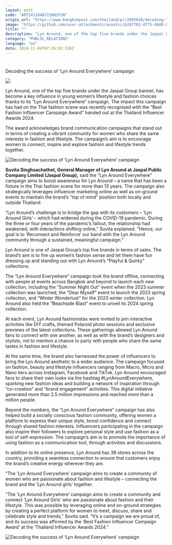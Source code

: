 ```yaml
---
layout: post
code: "ART2411040721KN1F3N"
origin_url: "https://www.bangkokpost.com/thailand/pr/2895628/decoding-the-success-of-lyn-around-everywhere-campaign"
image: "https://github.com/user-attachments/assets/cb28f782-df75-4b88-862b-4ad3f7949e29"
title: ""
description: "Lyn Around, one of the top five brands under the Jaspal Group banner, has become a key influence in young women’s lifestyle and fashion choices thanks to its “Lyn Around Everywhere” campaign. The impact this campaign has had on the Thai fashion scene was recently recognised with the “Best Fashion Influencer Campaign Award” handed out at the Thailand Influencer Awards 2024."
category: "PUBLIC_RELATIONS"
language: "en"
date: 2024-11-04T07:26:02.536Z
---
```


# 

Decoding the success of ‘Lyn Around Everywhere’ campaign

![](https://github.com/user-attachments/assets/8555da78-45dc-49de-820b-7e352769106f)

Lyn Around, one of the top five brands under the Jaspal Group banner, has become a key influence in young women’s lifestyle and fashion choices thanks to its “Lyn Around Everywhere” campaign. The impact this campaign has had on the Thai fashion scene was recently recognised with the “Best Fashion Influencer Campaign Award” handed out at the Thailand Influencer Awards 2024.

The award acknowledges brand communication campaigns that stand out in terms of creating a vibrant community for women who share the same interests in fashion and lifestyle. The campaign’s aim is to encourage women to connect, inspire and explore fashion and lifestyle trends together.  

![Decoding the success of ‘Lyn Around Everywhere’ campaign](https://github.com/user-attachments/assets/acd09839-f348-4d0b-8e0a-2beae5f58046)

**Suvita Singhsachathet, General Manager of Lyn Around at Jaspal Public Company Limited (Jaspal Group),** said the “Lyn Around Everywhere” campaign aims to boost awareness for Lyn Around – a name that has been a fixture in the Thai fashion scene for more than 13 years. The campaign also strategically leverages influencer marketing online as well as on-ground events to maintain the brand’s “top of mind” position both locally and outside Thailand.  

“Lyn Around’s challenge is to bridge the gap with its customers – ‘Lyn Around Girls’ – which had widened during the COVID-19 pandemic. During the three or four years of the pandemic’s fallout, the relationship had weakened, with interactions shifting online,” Suvita explained. “Hence, our goal is to ‘Reconnect and Reinforce’ our band with the Lyn Around community through a sustained, meaningful campaign.”  

Lyn Around is one of Jaspal Group’s top five brands in terms of sales. The brand’s aim is to fire up women’s fashion sense and let them have fun dressing up and standing out with Lyn Around’s “Playful & Quirky” collections.  

The “Lyn Around Everywhere” campaign took the brand offline, connecting with people at events across Bangkok and beyond to launch each new collection, including the “Summer Night Out” event when the 2023 summer collection was launched, the “Dear Myself” event to launch the 2023 spring collection, and “Winter Wonderlust” for the 2023 winter collection. Lyn Around also held the “Beachside Blast” event to unveil its 2024 spring collection.  

At each event, Lyn Around fashionistas were invited to join interactive activities like DIY crafts, themed Polaroid photo sessions and exclusive previews of the latest collections. These gatherings allowed Lyn Around fans to connect with one another, as well as with the brand’s designers and stylists, not to mention a chance to party with people who share the same tastes in fashion and lifestyle.  

At the same time, the brand also harnessed the power of influencers to bring the Lyn Around aesthetic to a wider audience. The campaign focused on fashion, beauty and lifestyle influencers ranging from Macro, Micro and Nano tiers across Instagram, Facebook and TikTok. Lyn Around encouraged fans to share their own looks via the hashtag #LynAroundEverywhere, sparking new fashion ideas and building a network of inspiration through “co-creation” and “brand engagement” activities. This digital initiative generated more than 2.5 million impressions and reached more than a million people.  

Beyond the numbers, the “Lyn Around Everywhere” campaign has also helped build a socially conscious fashion community, offering women a platform to express their unique style, boost confidence and connect through shared fashion interests. Influencers participating in the campaign also inspire their followers to explore personal style and use fashion as a tool of self-expression. The campaign’s aim is to promote the importance of using fashion as a communication tool, through activities and discussions.  

In addition to its online presence, Lyn Around has 38 stores across the country, providing a seamless connection to ensure that customers enjoy the brand’s creative energy wherever they are.  

“The ‘Lyn Around Everywhere’ campaign aims to create a community of women who are passionate about fashion and lifestyle – connecting the brand and the ‘Lyn Around girls’ together.  

“The ‘Lyn Around Everywhere’ campaign aims to create a community and connect ‘Lyn Around Girls’ who are passionate about fashion and their lifestyle. This was possible by leveraging online and on-ground strategies by creating a perfect platform for women to meet, discuss, share and celebrate style and trends,” Suvita said. “It’s a campaign we are proud of, and its success was affirmed by the ‘Best Fashion Influencer Campaign Award’ at the ‘Thailand Influencer Awards 2024.” 

![Decoding the success of ‘Lyn Around Everywhere’ campaign](https://github.com/user-attachments/assets/fca21f0c-67e4-4802-950f-4b5f5bbad7ec)